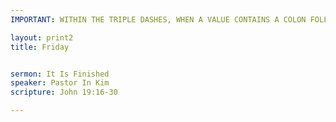 ```yaml
---
IMPORTANT: WITHIN THE TRIPLE DASHES, WHEN A VALUE CONTAINS A COLON FOLLOWED BY A SPACE, YOU MUST USE &#58; INSTEAD OF THE COLON

layout: print2
title: Friday


sermon: It Is Finished
speaker: Pastor In Kim
scripture: John 19:16-30

---
```



